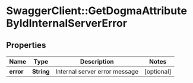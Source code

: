 # SwaggerClient::GetDogmaAttributeByIdInternalServerError

## Properties
Name | Type | Description | Notes
------------ | ------------- | ------------- | -------------
**error** | **String** | Internal server error message | [optional] 


